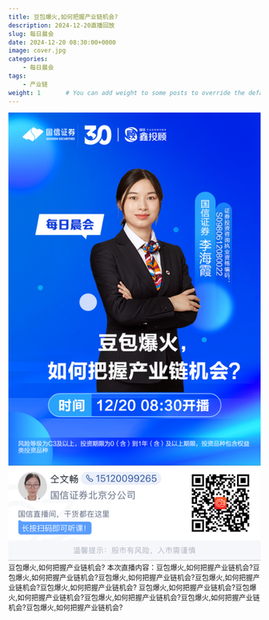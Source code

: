 ```yaml
---
title: 豆包爆火,如何把握产业链机会?
description: 2024-12-20直播回放
slug: 每日晨会
date: 2024-12-20 08:30:00+0000
image: cover.jpg
categories:
    - 每日晨会
tags:
    - 产业链
weight: 1       # You can add weight to some posts to override the default sorting (date descending)
---
```

![回放链接](QRCode.jpg)
豆包爆火,如何把握产业链机会?
本次直播内容：豆包爆火,如何把握产业链机会?豆包爆火,如何把握产业链机会?豆包爆火,如何把握产业链机会?豆包爆火,如何把握产业链机会?豆包爆火,如何把握产业链机会?
豆包爆火,如何把握产业链机会?豆包爆火,如何把握产业链机会?豆包爆火,如何把握产业链机会?豆包爆火,如何把握产业链机会?豆包爆火,如何把握产业链机会?